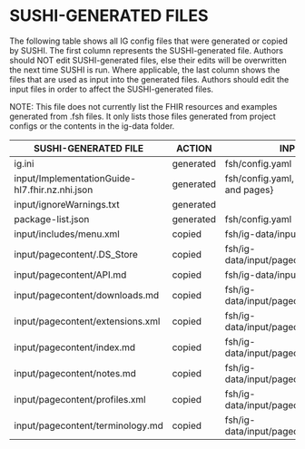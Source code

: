 # SUSHI-GENERATED FILES #

The following table shows all IG config files that were generated or copied by SUSHI.  The first column
represents the SUSHI-generated file. Authors should NOT edit SUSHI-generated files, else their edits will
be overwritten the next time SUSHI is run. Where applicable, the last column shows the files that are used
as input into the generated files. Authors should edit the input files in order to affect the SUSHI-generated
files.

NOTE: This file does not currently list the FHIR resources and examples generated from .fsh files. It only
lists those files generated from project configs or the contents in the ig-data folder.

| SUSHI-GENERATED FILE                           | ACTION    | INPUT FILE(S)                                    |
| ---------------------------------------------- | --------- | ------------------------------------------------ |
| ig.ini                                         | generated | fsh/config.yaml                                  |
| input/ImplementationGuide-hl7.fhir.nz.nhi.json | generated | fsh/config.yaml, {all input resources and pages} |
| input/ignoreWarnings.txt                       | generated |                                                  |
| package-list.json                              | generated | fsh/config.yaml                                  |
| input/includes/menu.xml                        | copied    | fsh/ig-data/input/includes/menu.xml              |
| input/pagecontent/.DS_Store                    | copied    | fsh/ig-data/input/pagecontent/.DS_Store          |
| input/pagecontent/API.md                       | copied    | fsh/ig-data/input/pagecontent/API.md             |
| input/pagecontent/downloads.md                 | copied    | fsh/ig-data/input/pagecontent/downloads.md       |
| input/pagecontent/extensions.xml               | copied    | fsh/ig-data/input/pagecontent/extensions.xml     |
| input/pagecontent/index.md                     | copied    | fsh/ig-data/input/pagecontent/index.md           |
| input/pagecontent/notes.md                     | copied    | fsh/ig-data/input/pagecontent/notes.md           |
| input/pagecontent/profiles.xml                 | copied    | fsh/ig-data/input/pagecontent/profiles.xml       |
| input/pagecontent/terminology.md               | copied    | fsh/ig-data/input/pagecontent/terminology.md     |